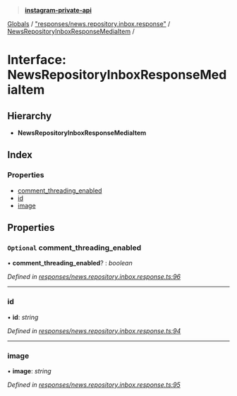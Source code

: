 > **[instagram-private-api](../README.md)**

[Globals](../README.md) / ["responses/news.repository.inbox.response"](../modules/_responses_news_repository_inbox_response_.md) / [NewsRepositoryInboxResponseMediaItem](_responses_news_repository_inbox_response_.newsrepositoryinboxresponsemediaitem.md) /

# Interface: NewsRepositoryInboxResponseMediaItem

## Hierarchy

* **NewsRepositoryInboxResponseMediaItem**

## Index

### Properties

* [comment_threading_enabled](_responses_news_repository_inbox_response_.newsrepositoryinboxresponsemediaitem.md#optional-comment_threading_enabled)
* [id](_responses_news_repository_inbox_response_.newsrepositoryinboxresponsemediaitem.md#id)
* [image](_responses_news_repository_inbox_response_.newsrepositoryinboxresponsemediaitem.md#image)

## Properties

### `Optional` comment_threading_enabled

• **comment_threading_enabled**? : *boolean*

*Defined in [responses/news.repository.inbox.response.ts:96](https://github.com/dilame/instagram-private-api/blob/01eb399/src/responses/news.repository.inbox.response.ts#L96)*

___

###  id

• **id**: *string*

*Defined in [responses/news.repository.inbox.response.ts:94](https://github.com/dilame/instagram-private-api/blob/01eb399/src/responses/news.repository.inbox.response.ts#L94)*

___

###  image

• **image**: *string*

*Defined in [responses/news.repository.inbox.response.ts:95](https://github.com/dilame/instagram-private-api/blob/01eb399/src/responses/news.repository.inbox.response.ts#L95)*